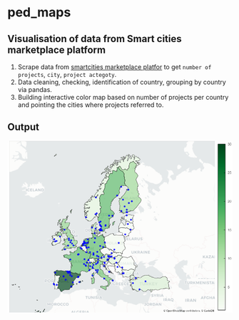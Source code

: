 # ped_maps

## Visualisation of data from Smart cities marketplace platform



1. Scrape data from [smartcities marketplace platfor](https://smart-cities-marketplace.ec.europa.eu/projects-and-sites/projects) to get `number of projects`, `city`, `project actegoty`.
2. Data cleaning, checking, identification of country, grouping by country via pandas.
3. Building interactive color map based on number of projects per country and pointing the cities where projects referred to.

## Output

![visualised_map](https://github.com/ohusiev/ped_maps/blob/8be91909d2b85c4028491016e805da4ce2d5163d/docs/viz_map.PNG)



